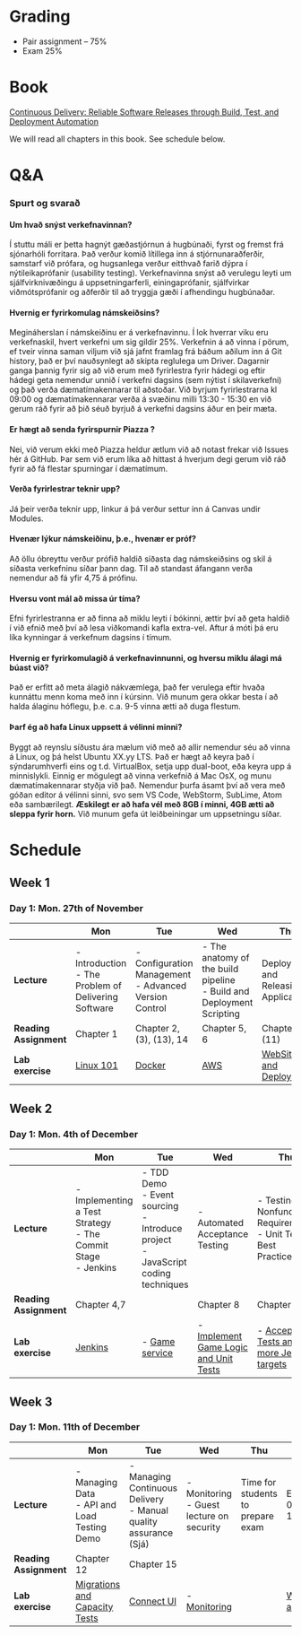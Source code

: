 # Grading

* Pair assignment – 75%
* Exam 25%

# Book

[Continuous Delivery: Reliable Software Releases through Build, Test, and Deployment Automation](https://www.amazon.com/Continuous-Delivery-Deployment-Automation-Addison-Wesley/dp/0321601912)

We will read all chapters in this book. See schedule below.

# Q&A

### Spurt og svarað

#### Um hvað snýst verkefnavinnan?

Í stuttu máli er þetta hagnýt gæðastjórnun á hugbúnaði, fyrst og fremst frá sjónarhóli forritara. Það verður komið
lítillega inn á stjórnunaraðferðir, samstarf við prófara, og hugsanlega verður eitthvað farið dýpra í nýtileikaprófanir
(usability testing). Verkefnavinna snýst að verulegu leyti um sjálfvirknivæðingu á uppsetningarferli, einingaprófanir,
sjálfvirkar viðmótsprófanir og aðferðir til að tryggja gæði í afhendingu hugbúnaðar.

#### Hvernig er fyrirkomulag námskeiðsins?

Megináherslan í námskeiðinu er á verkefnavinnu. Í lok hverrar viku eru verkefnaskil, hvert verkefni um sig gildir 25%. Verkefnin á að vinna í pörum, ef tveir vinna saman viljum við sjá jafnt framlag frá báðum aðilum inn á Git history, það er því nauðsynlegt að skipta reglulega um Driver. Dagarnir ganga þannig fyrir sig að við erum með fyrirlestra fyrir hádegi og eftir hádegi geta nemendur unnið í verkefni dagsins (sem nýtist í skilaverkefni) og það verða dæmatímakennarar til aðstoðar. Við byrjum fyrirlestrarna kl 09:00 og dæmatímakennarar verða á svæðinu milli 13:30 - 15:30 en við gerum ráð fyrir að þið séuð byrjuð á verkefni dagsins áður en þeir mæta.

#### Er hægt að senda fyrirspurnir Piazza ?

Nei, við verum ekki með Piazza heldur ætlum við að notast frekar við Issues hér á GitHub. Þar sem við erum líka að hittast á hverjum degi gerum við ráð fyrir að fá flestar spurningar í dæmatímum.

#### Verða fyrirlestrar teknir upp?

Já þeir verða teknir upp, linkur á þá verður settur inn á Canvas undir Modules.

#### Hvenær lýkur námskeiðinu, þ.e., hvenær er próf?

Að öllu óbreyttu verður prófið haldið síðasta dag námskeiðsins og skil á síðasta verkefninu síðar þann
dag. Til að standast áfangann verða nemendur að fá yfir 4,75 á prófinu.

#### Hversu vont mál að missa úr tíma?

Efni fyrirlestranna er að finna að miklu leyti í bókinni, ættir því að geta haldið í við efnið með því að lesa viðkomandi kafla extra-vel. Aftur á móti þá eru líka kynningar á verkefnum dagsins í tímum.

#### Hvernig er fyrirkomulagið á verkefnavinnunni, og hversu miklu álagi má búast við?

Það er erfitt að meta álagið nákvæmlega, það fer verulega eftir hvaða kunnáttu menn koma með inn í kúrsinn. Við munum gera okkar besta í að halda álaginu hóflegu, þ.e. c.a. 9-5 vinna ætti að duga flestum.

#### Þarf ég að hafa Linux uppsett á vélinni minni?

Byggt að reynslu síðustu ára mælum við með að allir nemendur séu að vinna á Linux, og þá helst Ubuntu XX.yy LTS. Það er hægt að keyra það í sýndarumhverfi eins og t.d. VirtualBox, setja upp dual-boot, eða keyra upp á minnislykli. Einnig er mögulegt að vinna verkefnið á Mac OsX, og munu dæmatímakennarar styðja við það. Nemendur þurfa ásamt því að vera með góðan editor á vélinni sinni, svo sem VS Code, WebStorm, SubLime, Atom eða sambærilegt. **Æskilegt er að hafa vél með
8GB í minni, 4GB ætti að sleppa fyrir horn.** Við munum gefa út leiðbeiningar um uppsetningu síðar.

# Schedule

## Week 1

### Day 1: Mon. 27th of November

|                        | Mon                                                      | Tue                                                       | Wed                                                                           | Thu                                                | Fri                                                 |
| ---------------------- | -------------------------------------------------------- | --------------------------------------------------------- | ----------------------------------------------------------------------------- | -------------------------------------------------- | --------------------------------------------------- |
| **Lecture**            | - Introduction <br> - The Problem of Delivering Software | - Configuration Management<br> - Advanced Version Control | - The anatomy of the build pipeline <br> - Build and Deployment Scripting<br> | Deploying and Releasing Applications               | No lecture, Lab day                                 |
| **Reading Assignment** | Chapter 1                                                | Chapter 2, (3), (13), 14                                  | Chapter 5, 6                                                                  | Chapter 10, (11)                                   |                                                     |
| **Lab exercise**       | [Linux 101](/Assignment/Day1/README.md)              | [Docker](/Assignment/Day2/README.md)                        | [AWS](/Assignment/Day3/README.md)                                         | [WebSite and Deployment](/Assignment/Day4/README.md) | [Week 1 assignment](/Assignment/Day5/README.md) |

## Week 2
### Day 1: Mon. 4th of December
|    | Mon | Tue | Wed | Thu | Fri |
| -- | --- | --- | --- | --- | --- |
| **Lecture** | - Implementing a Test Strategy  <br> - The Commit Stage <br> - Jenkins | - TDD Demo <br> - Event sourcing <br>- Introduce project<br> - JavaScript coding techniques <br> | - Automated Acceptance Testing<br>  | - Testing Nonfunctional Requirements <br> - Unit Testing Best Practices <br> | No lecture, Lab day |
| **Reading Assignment** | Chapter 4,7 |  | Chapter 8 | Chapter 9 |  |
| **Lab exercise** | [Jenkins](Assignment/Day6/README.md)               | - [Game service](Assignment/Day7/README.md) | - [Implement Game Logic and Unit Tests](Assignment/Day8/README.md)   | - [Acceptance Tests and more Jenkins targets](Assignment/Day9/README.md) | [Week 2 assignment](Assignment/Day10/README.md) |

## Week 3
### Day 1: Mon. 11th of December
|    | Mon | Tue | Wed | Thu | Fri |
| -- | --- | --- | --- | --- | --- |
| **Lecture** | - Managing Data <br> - API and Load Testing Demo | - Managing Continuous Delivery <br> - Manual quality assurance (Sjá) | - Monitoring <br> - Guest lecture on security | Time for students to prepare exam | Exam, 09:00 - 10:30 |
| **Reading Assignment** | Chapter 12 | Chapter 15 |  |  |  |
| **Lab exercise** | [ Migrations and Capacity Tests](Assignment/Day11/README.md) | [Connect UI](Assignment/Day12/README.md) | - [Monitoring](Assignment/Day13/README.md) <br> |  | [Week 3 assignment](Assignment/Day14/README.md) |
